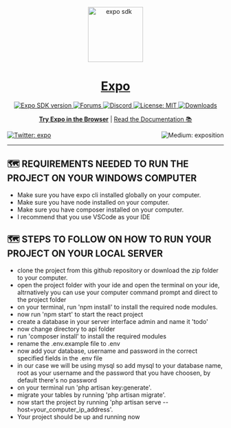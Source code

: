 <!-- Banner Image -->

<p align="center">
  <a href="https://expo.dev/">
      <img alt="expo sdk" height="128" src="./.github/resources/banner.png">
    <h1 align="center">Expo</h1>
  </a>
</p>

<p align="center">
   <a aria-label="SDK version" href="https://www.npmjs.com/package/expo" target="_blank">
    <img alt="Expo SDK version" src="https://img.shields.io/npm/v/expo.svg?style=flat-square&label=SDK&labelColor=000000&color=4630EB" />
  </a>
  <a aria-label="Join our forums" href="https://forums.expo.dev" target="_blank">
    <img alt="Forums" src="https://img.shields.io/badge/Ask%20Questions%20-blue.svg?style=flat-square&logo=discourse&logoWidth=15&labelColor=000000&color=4630EB" />
  </a>
  <a aria-label="Join our Discord" href="https://discord.gg/4gtbPAdpaE" target="_blank">
    <img alt="Discord" src="https://img.shields.io/discord/695411232856997968.svg?style=flat-square&labelColor=000000&color=4630EB&logo=discord&logoColor=FFFFFF&label=" />
  </a>
  <a aria-label="Expo is free to use" href="https://github.com/expo/expo/blob/master/LICENSE" target="_blank">
    <img alt="License: MIT" src="https://img.shields.io/badge/License-MIT-success.svg?style=flat-square&color=33CC12" target="_blank" />
  </a>
  <a aria-label="expo downloads" href="http://www.npmtrends.com/expo" target="_blank">
    <img alt="Downloads" src="https://img.shields.io/npm/dm/expo.svg?style=flat-square&labelColor=gray&color=33CC12&label=Downloads" />
  </a>
</p>

<p align="center">
  <a aria-label="try expo with snack" href="https://snack.expo.dev"><b>Try Expo in the Browser</b></a>
 |
  <a aria-label="expo documentation" href="https://docs.expo.dev">Read the Documentation 📚</a>
</p>

<p>
  <a aria-label="Follow @expo on Twitter" href="https://twitter.com/intent/follow?screen_name=expo" target="_blank">
    <img  alt="Twitter: expo" src="https://img.shields.io/twitter/follow/expo.svg?style=flat-square&label=Follow%20%40expo&logo=TWITTER&logoColor=FFFFFF&labelColor=00aced&logoWidth=15&color=lightgray" target="_blank" />
  </a>
  <a aria-label="Follow Expo on Medium" href="https://blog.expo.dev">
    <img align="right" alt="Medium: exposition" src="https://img.shields.io/badge/Learn%20more%20on%20our%20blog-lightgray.svg?style=flat-square" target="_blank" />
  </a>
</p>
  
---

## 🗺 REQUIREMENTS NEEDED TO RUN THE PROJECT ON YOUR WINDOWS COMPUTER

- Make sure you have expo cli installed globally on your computer.
- Make sure you have node installed on your computer.
- Make sure you have composer installed on your computer.
- I recommend that you use VSCode as your IDE

## 🗺 STEPS TO FOLLOW ON HOW TO RUN YOUR PROJECT ON YOUR LOCAL SERVER

- clone the project from this github repository or download the zip folder to your computer.
- open the project folder with your ide and open the terminal on your ide, altrnatively you can use your computer command prompt and direct to the project folder
- on your terminal, run 'npm install' to install the required node modules.
- now run 'npm start' to start the react project
- create a database in your server interface admin and name it 'todo'
- now change directory to api folder
- run 'composer install' to install the required modules
- rename the .env.example file to .env
- now add your database, username and password in the correct specified fields in the .env file
- in our case we will be using mysql so add mysql to your database name, root as your username and the password that you have choosen, by default there's no password
- on your terminal run 'php artisan key:generate'.
- migrate your tables by running 'php artisan migrate'.
- now start the project by running 'php artisan serve --host=your_computer_ip_address'.
- Your project should be up and running now
